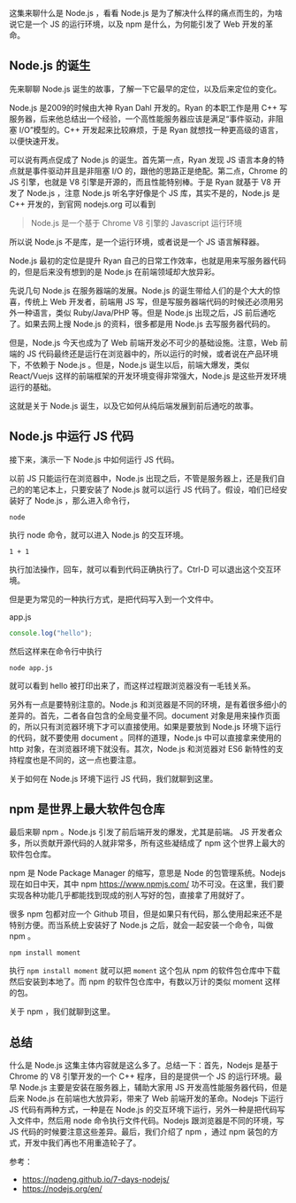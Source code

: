 这集来聊什么是 Node.js ，看看 Node.js 是为了解决什么样的痛点而生的，为啥说它是一个 JS 的运行环境，以及 npm 是什么，为何能引发了 Web 开发的革命。

## Node.js 的诞生

先来聊聊 Node.js 诞生的故事，了解一下它最早的定位，以及后来定位的变化。

Node.js 是2009的时候由大神 Ryan Dahl 开发的。Ryan 的本职工作是用 C++ 写服务器，后来他总结出一个经验，一个高性能服务器应该是满足“事件驱动，非阻塞 I/O”模型的。C++ 开发起来比较麻烦，于是 Ryan 就想找一种更高级的语言，以便快速开发。

可以说有两点促成了 Node.js 的诞生。首先第一点，Ryan 发现 JS 语言本身的特点就是事件驱动并且是非阻塞 I/O 的，跟他的思路正是绝配。第二点，Chrome 的 JS 引擎，也就是 V8 引擎是开源的，而且性能特别棒。于是 Ryan 就基于 V8 开发了 Node.js ，注意 Node.js 听名字好像是个 JS 库，其实不是的，Node.js 是 C++ 开发的，到官网 nodejs.org 可以看到

> Node.js 是一个基于 Chrome V8 引擎的 Javascript 运行环境

所以说 Node.js 不是库，是一个运行环境，或者说是一个 JS 语言解释器。

Node.js 最初的定位是提升 Ryan 自己的日常工作效率，也就是用来写服务器代码的，但是后来没有想到的是 Node.js 在前端领域却大放异彩。

先说几句 Node.js 在服务器端的发展。Node.js 的诞生带给人们的是个大大的惊喜，传统上 Web 开发者，前端用 JS 写，但是写服务器端代码的时候还必须用另外一种语言，类似 Ruby/Java/PHP 等。但是 Node.js 出现之后，JS 前后通吃了。如果去网上搜 Node.js 的资料，很多都是用 Node.js 去写服务器代码的。

但是，Node.js 今天也成为了 Web 前端开发必不可少的基础设施。注意，Web 前端的 JS 代码最终还是运行在浏览器中的，所以运行的时候，或者说在产品环境下，不依赖于 Node.js 。但是，Node.js 诞生以后，前端大爆发，类似 React/Vuejs 这样的前端框架的开发环境变得非常强大，Node.js 是这些开发环境运行的基础。

这就是关于 Node.js 诞生，以及它如何从纯后端发展到前后通吃的故事。

## Node.js 中运行 JS 代码

接下来，演示一下 Node.js 中如何运行 JS 代码。

以前 JS 只能运行在浏览器中，Node.js 出现之后，不管是服务器上，还是我们自己的的笔记本上，只要安装了 Node.js 就可以运行 JS 代码了。假设，咱们已经安装好了 Node.js ，那么进入命令行，

```
node
```

执行 node 命令，就可以进入 Node.js 的交互环境。

```
1 + 1
```

执行加法操作，回车，就可以看到代码正确执行了。Ctrl-D 可以退出这个交互环境。

但是更为常见的一种执行方式，是把代码写入到一个文件中。

app.js

```js
console.log("hello");
```

然后这样来在命令行中执行

```
node app.js
```

就可以看到 hello 被打印出来了，而这样过程跟浏览器没有一毛钱关系。

另外有一点是要特别注意的。Node.js 和浏览器是不同的环境，是有着很多细小的差异的。首先，二者各自包含的全局变量不同。document 对象是用来操作页面的，所以只有浏览器环境下才可以直接使用。如果是要放到 Node.js 环境下运行的代码，就不要使用 document 。同样的道理，Node.js 中可以直接拿来使用的 http 对象，在浏览器环境下就没有。其次，Node.js 和浏览器对 ES6 新特性的支持程度也是不同的，这一点也要注意。

关于如何在 Node.js 环境下运行 JS 代码，我们就聊到这里。

## npm 是世界上最大软件包仓库

最后来聊 npm 。Node.js 引发了前后端开发的爆发，尤其是前端。 JS 开发者众多，所以贡献开源代码的人就非常多，所有这些凝结成了 npm 这个世界上最大的软件包仓库。

npm 是 Node Package Manager 的缩写，意思是 Node 的包管理系统。Nodejs 现在如日中天，其中 npm https://www.npmjs.com/ 功不可没。在这里，我们要实现各种功能几乎都能找到现成的别人写好的包，直接拿了用就好了。

很多 npm 包都对应一个 Github 项目，但是如果只有代码，那么使用起来还不是特别方便。而当系统上安装好了 Node.js 之后，就会一起安装一个命令，叫做 npm 。

```
npm install moment
```

执行 `npm install moment` 就可以把 `moment` 这个包从 npm 的软件包仓库中下载然后安装到本地了。而 npm 的软件包仓库中，有数以万计的类似 moment 这样的包。

关于 npm ，我们就聊到这里。

## 总结

什么是 Node.js 这集主体内容就是这么多了。总结一下：首先，Nodejs 是基于 Chrome 的 V8 引擎开发的一个 C++ 程序，目的是提供一个 JS 的运行环境。最早 Node.js 主要是安装在服务器上，辅助大家用 JS 开发高性能服务器代码，但是后来 Node.js 在前端也大放异彩，带来了 Web 前端开发的革命。Nodejs 下运行 JS 代码有两种方式，一种是在 Node.js 的交互环境下运行，另外一种是把代码写入文件中，然后用 node 命令执行文件代码。Nodejs 跟浏览器是不同的环境，写 JS 代码的时候要注意这些差异。最后，我们介绍了 npm ，通过 npm 装包的方式，开发中我们再也不用重造轮子了。

参考：

- https://nqdeng.github.io/7-days-nodejs/
- https://nodejs.org/en/
